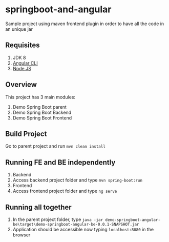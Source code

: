 # springboot-and-angular
Sample project using maven frontend plugin in order to have all the code in an unique jar

## Requisites
1. JDK 8
1. [Angular CLI](https://cli.angular.io/)
1. [Node JS](https://nodejs.org/en/)

## Overview

This project has 3 main modules:
1. Demo Spring Boot parent
1. Demo Spring Boot Backend
1. Demo Spring Boot Frontend

## Build Project

Go to parent project and run `mvn clean install`

## Running FE and BE independently 
1. Backend
  1. Access backend project folder and type `mvn spring-boot:run`
1. Frontend
  1. Access frontend project folder and type `ng serve`
  
## Running all together
1. In the parent project folder, type `java -jar demo-springboot-angular-be\target\demo-springboot-angular-be-0.0.1-SNAPSHOT.jar`
2. Application should be accessible now typing `localhost:8080` in the browser


